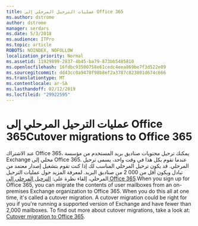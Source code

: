 ```yaml
---
title: عمليات الترحيل المرحلي إلى Office 365
ms.author: dstrome
author: dstrome
manager: serdars
ms.date: 5/3/2018
ms.audience: ITPro
ms.topic: article
ROBOTS: NOINDEX, NOFOLLOW
localization_priority: Normal
ms.assetid: 11929899-2837-4b45-ba79-873bb5485810
ms.openlocfilehash: 16fdbc93500758e61cedc4eea869be7f3d522e09
ms.sourcegitcommit: dd43cc0a9470f98b8ef2a3787c823801d674c666
ms.translationtype: MT
ms.contentlocale: ar-SA
ms.lasthandoff: 02/12/2019
ms.locfileid: "29922595"
---
```

# <a name="cutover-migrations-to-office-365"></a><span data-ttu-id="7a202-102">عمليات الترحيل المرحلي إلى Office 365</span><span class="sxs-lookup"><span data-stu-id="7a202-102">Cutover migrations to Office 365</span></span>

<span data-ttu-id="7a202-p101">عند الاشتراك Office 365، يمكنك ترحيل محتويات صناديق بريد المستخدم من مؤسسة Exchange محلي إلى Office 365. عندما تقوم بكل هذا في وقت واحد، يسمى ترحيل المرحلي. قد يكون ترحيل المرحلي المناسب لك إذا كنت تقوم بتشغيل إصدار معتمد من تبادل ويكون أقل من 000 2 من صناديق البريد. لمعرفة المزيد حول عمليات الترحيل المرحلي، إلقاء نظرة على: [الترحيل المرحلي إلى Office 365](https://support.office.com/article/9496e93c-1e59-41a8-9bb3-6e8df0cd81b4.aspx).</span><span class="sxs-lookup"><span data-stu-id="7a202-p101">When you sign up for Office 365, you can migrate the contents of user mailboxes from an on-premises Exchange organization to Office 365. When you do this all at one time, it's called a cutover migration. A cutover migration could be right for you if you're running a supported version of Exchange and have fewer than 2,000 mailboxes. To find out more about cutover migrations, take a look at: [Cutover migration to Office 365](https://support.office.com/article/9496e93c-1e59-41a8-9bb3-6e8df0cd81b4.aspx).</span></span>
  

